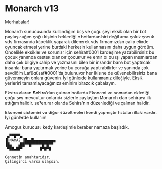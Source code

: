 # Monarch v13
Merhabalar!

Monarch sunucusunda kullandığım boş ve çoğu şeyi eksik olan bir bot paylaşıcağım çoğu kişinin beklediği o botlardan biri değil ama çoluk çocuk vds firmasında köpeklik yaparak dilenerek vds firmamızdan çalıp elinde oyuncak etmesi yerine burdaki herkesin kullanmasını daha uygun gördüm.
Öncelikle eksikler ve sorunlar için sehira#0001 kardeşime yazabilirsiniz bu çocuk yanımda destek olan bir çocuktur ve emin ol bu işi yapan insanlardan daha çok bilgiye sahip ve yazmasını bilen bir insandır bana bot yaptırcak insanlar bana yaptırmak yerine bu çocuğa yaptırabilirler ve yanında çok sevdiğim Lafügüzaf#0001'da bulunuyor her ikisine de güvenebilirsiniz bana güvenmeyin onlara güvenin.
İyi günlerde kullanmanız dileğiyle. Eksik yerlerini tamamlayacağınıza eminim birazcık çabalayın.

Ekstra olaran **Sehira**'dan çalınan botlarda Ekonomi ve sonradan eklediği çoğu şey mevcuttur onlarıda sizlerle paylaştım Monarch olan sehiraya ilk attığım halidir.
se7en.rar olanda Sehira'nın düzenlediği ve çalınan halidir.

Ekonomi sistemini ve diğer düzeltmeleri kendi yapmıştır hataları illaki vardır. İyi günlerde kullanın!

Amogus kurucusu kedy kardeşimle beraber namaza başladık.

```
 ▄▀▀█▀▀▄
▐▌NAMAZ ▐█▄▄█▄▄▄▄▄▄▄▄▄▄
▐█▄   ▄██▀▀█▀▀▀▀▀█▀█▀▀
 ▀██▄██▀        █▀█▀█ 
 
Cennetin anahtarıdır,
Çilingirci varsa ulaşsın.
```
